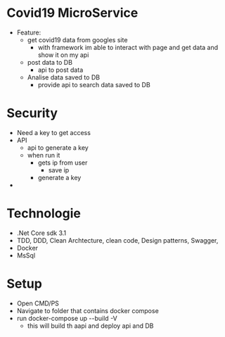 # Covid19 MicroService
- Feature: 
    - get covid19 data from googles site
        - with framework im able to interact with page and get data and show it on my api
    - post data to DB
        - api to post data
    - Analise data saved to DB
        - provide api to search data saved to DB

# Security
- Need a key to get access
- API
  - api to generate a key
  - when run it
    - gets ip from user
      - save ip  
    - generate a key
-

# Technologie

- .Net Core sdk 3.1
- TDD, DDD, Clean Archtecture, clean code, Design patterns, Swagger, 
- Docker
- MsSql


# Setup

- Open CMD/PS
- Navigate to folder that contains docker compose
- run docker-compose up --build -V  
  - this will build th aapi and deploy api and DB

